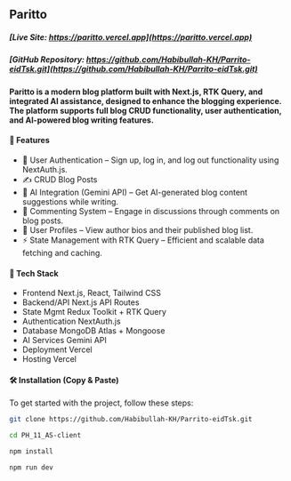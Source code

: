 ## Paritto 
##### [Live Site: https://paritto.vercel.app](https://paritto.vercel.app) 
##### [GitHub Repository: https://github.com/Habibullah-KH/Parrito-eidTsk.git](https://github.com/Habibullah-KH/Parrito-eidTsk.git)

#### Paritto is a modern blog platform built with Next.js, RTK Query, and integrated AI assistance, designed to enhance the blogging experience. The platform supports full blog CRUD functionality, user authentication, and AI-powered blog writing features.

#### 🚀 Features
- 🔐 User Authentication – Sign up, log in, and log out functionality using NextAuth.js.
- ✍️ CRUD Blog Posts
- 🤖 AI Integration (Gemini API) – Get AI-generated blog content suggestions while writing.
- 💬 Commenting System – Engage in discussions through comments on blog posts.
- 📄 User Profiles – View author bios and their published blog list.
- ⚡ State Management with RTK Query – Efficient and scalable data fetching and caching.

#### 🧰 Tech Stack
- Frontend	Next.js, React, Tailwind CSS
- Backend/API	Next.js API Routes
- State Mgmt	Redux Toolkit + RTK Query
- Authentication	NextAuth.js
- Database		MongoDB Atlas + Mongoose
- AI Services	Gemini API
- Deployment	Vercel
- Hosting	Vercel

#### 🛠 Installation (Copy & Paste)
To get started with the project, follow these steps:

```bash
git clone https://github.com/Habibullah-KH/Parrito-eidTsk.git
```
```bash
cd PH_11_AS-client
```
```bash
npm install
```
```bash
npm run dev
```